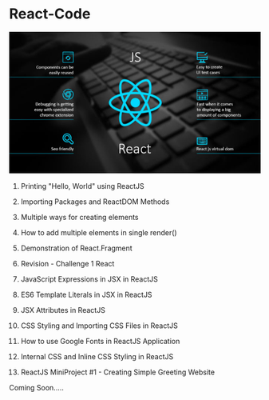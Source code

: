 # React-Code

![GitHub](https://github.com/shubhamrajput0369/React-Code-Assignments/blob/main/ReactJS.PNG)

1. Printing "Hello, World" using ReactJS

2. Importing Packages and ReactDOM Methods

3. Multiple ways for creating elements

4. How to add multiple elements in single render()
   
5. Demonstration of React.Fragment

6. Revision - Challenge 1 React

7. JavaScript Expressions in JSX in ReactJS

8. ES6 Template Literals in JSX in ReactJS

9. JSX Attributes in ReactJS

10. CSS Styling and Importing CSS Files in ReactJS

11. How to use Google Fonts in ReactJS Application

12. Internal CSS and Inline CSS Styling in ReactJS

13. ReactJS MiniProject #1 - Creating Simple Greeting Website
   
   Coming Soon.....
